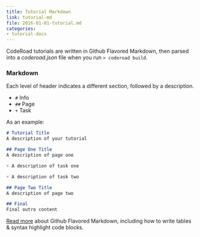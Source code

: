 ```yaml
---
title: Tutorial Markdown
link: tutorial-md
file: 2016-01-01-tutorial.md
categories:
- tutorial-docs
---
```


CodeRoad tutorials are written in Github Flavored Markdown, then parsed into a *coderoad.json* file when you run `> coderoad build`.

### Markdown

Each level of header indicates a different section, followed by a description.

* `#`   Info
* `##` Page
* `+`   Task

As an example:

```markdown
# Tutorial Title
A description of your tutorial

## Page One Title
A description of page one

+ A description of task one

+ A description of task two

## Page Two Title
A description of page two

## Final
Final outro content
```

[Read more](https://help.github.com/articles/working-with-advanced-formatting/) about Github Flavored Markdown, including how to write tables & syntax highlight code blocks.
